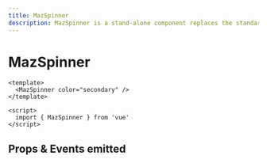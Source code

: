 ```yaml
---
title: MazSpinner
description: MazSpinner is a stand-alone component replaces the standard html input checkbox. Color option available
---
```


# MazSpinner

<MazSpinner color="secondary" />

```vue
<template>
  <MazSpinner color="secondary" />
</template>

<script>
  import { MazSpinner } from 'vue'
</script>
```

## Props & Events emitted

<ComponentPropDoc component="MazSpinner" />